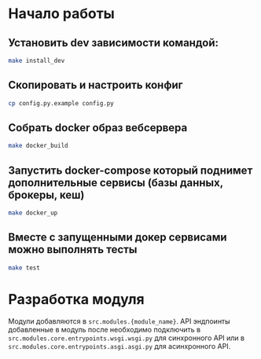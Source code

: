 # Начало работы
## Установить dev зависимости командой:
```bash
make install_dev
```

## Скопировать и настроить конфиг
```bash
cp config.py.example config.py
```

## Собрать docker образ вебсервера
```bash
make docker_build
```

## Запустить docker-compose который поднимет дополнительные сервисы (базы данных, брокеры, кеш)
```bash
make docker_up
```

## Вместе с запущенными докер сервисами можно выполнять тесты
```bash
make test
```

# Разработка модуля
Модули добавляются в `src.modules.{module_name}`. API эндпоинты добавленные в модуль после необходимо подключить в `src.modules.core.entrypoints.wsgi.wsgi.py` для синхронного API или в `src.modules.core.entrypoints.asgi.asgi.py` для асинхронного API.
